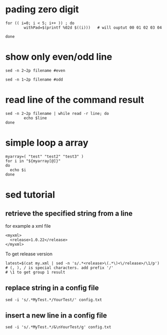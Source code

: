# pading zero digit

```
for (( i=0; i < 5; i++ )) ; do
		withPad=$(printf %02d $((i)))   # will ouptut 00 01 02 03 04
    
done
```
# show only even/odd line
```
sed -n 2~2p filename #even

sed -n 1~2p filename #odd
```
#  read line of the command result
```
sed -n 2~2p filename | while read -r line; do
        echo $line
done
```
# simple loop a array
```
myarray=( "test" "test2" "test3" )
for i in "${myarray[@]}"
do
  echo $i
done
```
# sed tutorial
## retrieve the specified string from a line  
for example a xml file
```
<myxml>
  <release>1.0.22</release>
</myxml>
```
To get release version
```
latest=$(cat my.xml | sed -n 's/.*<release>\(.*\)<\/release>/\1/p')
# (, ), / is special characters. add prefix '/'
# \1 to get group 1 result
```
## replace string in a config file
```
sed -i 's/.*MyTest.*/YourTest/' config.txt
```
## insert a new line in a config file
```
sed -i 's/.*MyTest.*/&\nYourTest/g' config.txt
```
